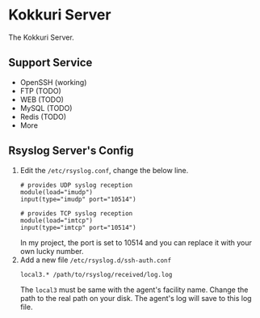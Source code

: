 # Kokkuri Server
The Kokkuri Server.

## Support Service
- OpenSSH (working)
- FTP   (TODO)
- WEB   (TODO)
- MySQL (TODO)
- Redis (TODO)
- More

## Rsyslog Server's Config
1. Edit the `/etc/rsyslog.conf`, change the below line.
    ```
    # provides UDP syslog reception
    module(load="imudp")
    input(type="imudp" port="10514")
    
    # provides TCP syslog reception
    module(load="imtcp")
    input(type="imtcp" port="10514")
    ```
    In my project, the port is set to 10514 and you can replace it with your own lucky number.
2. Add a new file `/etc/rsyslog.d/ssh-auth.conf`
    ```
    local3.* /path/to/rsyslog/received/log.log
    ```
    The `local3` must be same with the agent's facility name. Change the path to the real path on your disk. The agent's
    log will save to this log file.